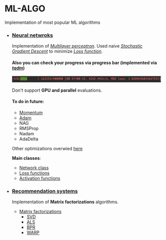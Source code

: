 # ML-ALGO
 Implementation of most popular ML algorithms

- ### [Neural netwroks](networks)
  Implementation of [*Multilayer perceptron*](https://en.wikipedia.org/wiki/Multilayer_perceptron).
  Used naive [*Stochastic Gradient Descent*](https://en.wikipedia.org/wiki/Stochastic_gradient_descent)
  to minimize [*Loss function*](https://en.wikipedia.org/wiki/Loss_function).

  #### Also you can check your progress via progress bar (implemented via [*tqdm*](https://github.com/tqdm/tqdm))
  ![Screenshot](tests/screenshots/loss.png)

  Don't support **GPU and parallel** evaluations.

  #### To do in future:
    - [Momentum](https://en.wikipedia.org/wiki/Momentum_(technical_analysis))
    - [Adam](https://arxiv.org/abs/1412.6980)
    - NAG
    - RMSProp
    - Nadam
    - AdaDelta

  Other optimizations overwied [here](https://towardsdatascience.com/deep-learning-optimizers-436171c9e23f)

  **Main classes**:
    - [Network class](networks/Network.py)
    - [Loss functions](networks/base/function/Loss.py)
    - [Activation functions](networks/base/function/Function.py)


- ### [Recommendation systems](rec_sys)
    Implementation of **Matrix factorizations** algorithms.

    - [Matrix factorizations](rec_sys/MF)
        - [SVD](rec_sys/MF/StochasticGradientDescentSVD.py)
        - [ALS](rec_sys/MF/ALS.py)
        - [BPR](rec_sys/MF/BPR.py)
        - [WARP](rec_sys/MF/WARP.py)
